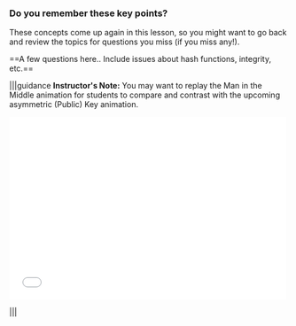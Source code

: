 
### Do you remember these key points? 
These concepts come up again in this lesson, so you might want to go back and review the topics for questions you miss (if you miss any!).


==A few questions here..  Include issues about hash functions, integrity, etc.==


|||guidance
**Instructor's Note:**
You may want to replay the Man in the Middle animation for students to compare and contrast with the upcoming asymmetric (Public) Key animation.  

<div>
  <iframe src="//player.vimeo.com/video/222887049" width="500" height="330" frameborder="0" webkitallowfullscreen mozallowfullscreen allowfullscreen></iframe>
</div>

|||

